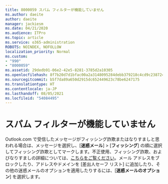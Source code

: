 ```yaml
---
title: 8000059 スパム フィルターが機能していません
ms.author: daeite
author: daeite
manager: jackiesm
ms.date: 04/21/2020
ms.audience: ITPro
ms.topic: article
ms.service: o365-administration
ROBOTS: NOINDEX, NOFOLLOW
localization_priority: Normal
ms.custom:
- "990"
- "8000059"
ms.assetid: 29dedb91-06e2-42e5-8281-3785d2a10305
ms.openlocfilehash: 8f7b20d7d1bfac00a2a3148095284debb379218c4cd9c2387249df994fbb08b6
ms.sourcegitcommit: b5f7da89a650d2915dc652449623c78be6247175
ms.translationtype: HT
ms.contentlocale: ja-JP
ms.lasthandoff: 08/05/2021
ms.locfileid: "54084495"
---
```

# <a name="spam-filter-not-working"></a>スパム フィルターが機能していません

Outlook.com で受信したメッセージがフィッシング詐欺またはなりすましと思われる場合は、メッセージを選択し、[**迷惑メール**] \> [**フィッシング**] の順に選択してフィッシング詐欺としてマークします。不正使用、フィッシング詐欺、およびなりすましの詳細については、[こちらをご覧ください](https://support.office.com/article/0d882ea5-eedc-4bed-aebc-079ffa1105a3?wt.mc_id=Office_Outlook_com_Alchemy)。メール アドレスをブロックしたり、アドレスやドメインを [差出人セーフ リスト] に追加したり、その他の迷惑メールのオプションを適用したりするには、[**迷惑メールのオプション**] を選択します。
  